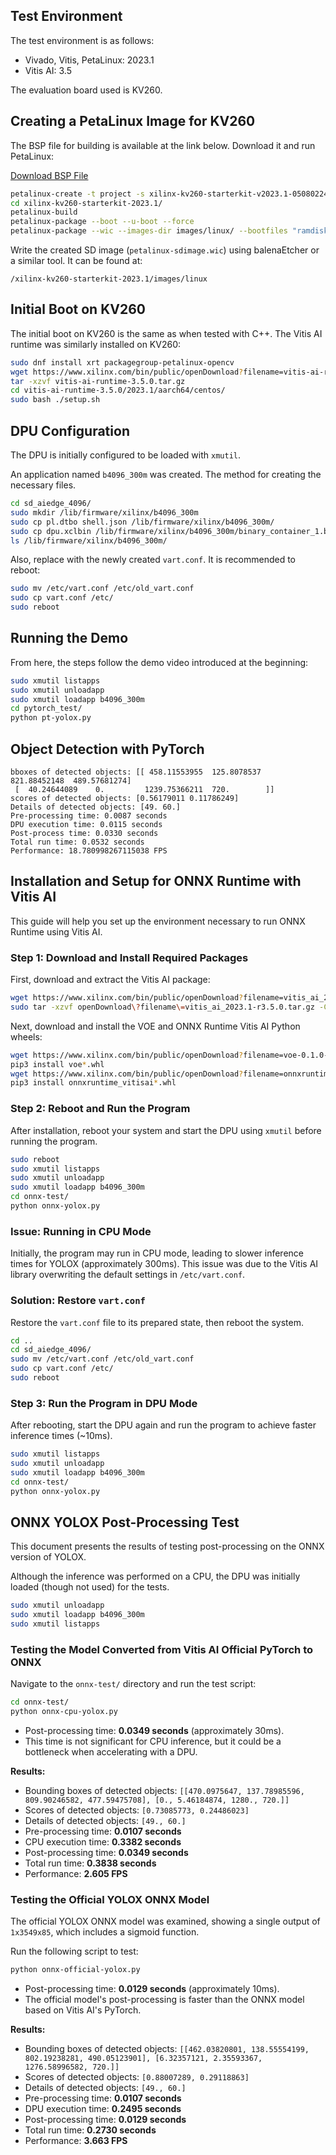 ## Test Environment

The test environment is as follows:

- Vivado, Vitis, PetaLinux: 2023.1
- Vitis AI: 3.5

The evaluation board used is KV260.

## Creating a PetaLinux Image for KV260

The BSP file for building is available at the link below. Download it and run PetaLinux:

[Download BSP File](https://xilinx-wiki.atlassian.net/wiki/spaces/A/pages/1641152513/Kria+K26+SOM#PetaLinux-Board-Support-Packages)

```bash
petalinux-create -t project -s xilinx-kv260-starterkit-v2023.1-05080224.bsp 
cd xilinx-kv260-starterkit-2023.1/
petalinux-build
petalinux-package --boot --u-boot --force
petalinux-package --wic --images-dir images/linux/ --bootfiles "ramdisk.cpio.gz.u-boot,boot.scr,Image,system.dtb,system-zynqmp-sck-kv-g-revB.dtb" --disk-name "mmcblk1"
```

Write the created SD image (`petalinux-sdimage.wic`) using balenaEtcher or a similar tool. It can be found at:

`/xilinx-kv260-starterkit-2023.1/images/linux`

## Initial Boot on KV260

The initial boot on KV260 is the same as when tested with C++. The Vitis AI runtime was similarly installed on KV260:

```bash
sudo dnf install xrt packagegroup-petalinux-opencv
wget https://www.xilinx.com/bin/public/openDownload?filename=vitis-ai-runtime-3.5.0.tar.gz -O vitis-ai-runtime-3.5.0.tar.gz
tar -xzvf vitis-ai-runtime-3.5.0.tar.gz
cd vitis-ai-runtime-3.5.0/2023.1/aarch64/centos/
sudo bash ./setup.sh
```

## DPU Configuration

The DPU is initially configured to be loaded with `xmutil`.

An application named `b4096_300m` was created. The method for creating the necessary files.

```bash
cd sd_aiedge_4096/
sudo mkdir /lib/firmware/xilinx/b4096_300m
sudo cp pl.dtbo shell.json /lib/firmware/xilinx/b4096_300m/
sudo cp dpu.xclbin /lib/firmware/xilinx/b4096_300m/binary_container_1.bin
ls /lib/firmware/xilinx/b4096_300m/
```

Also, replace with the newly created `vart.conf`. It is recommended to reboot:

```bash
sudo mv /etc/vart.conf /etc/old_vart.conf
sudo cp vart.conf /etc/
sudo reboot
```

## Running the Demo

From here, the steps follow the demo video introduced at the beginning:

```bash
sudo xmutil listapps
sudo xmutil unloadapp
sudo xmutil loadapp b4096_300m
cd pytorch_test/
python pt-yolox.py
```

## Object Detection with PyTorch

```plaintext
bboxes of detected objects: [[ 458.11553955  125.8078537   821.88452148  489.57681274]
 [  40.24644089    0.         1239.75366211  720.        ]]
scores of detected objects: [0.56179011 0.11786249]
Details of detected objects: [49. 60.]
Pre-processing time: 0.0087 seconds
DPU execution time: 0.0115 seconds
Post-process time: 0.0330 seconds
Total run time: 0.0532 seconds
Performance: 18.780998267115038 FPS
```







## Installation and Setup for ONNX Runtime with Vitis AI

This guide will help you set up the environment necessary to run ONNX Runtime using Vitis AI.

### Step 1: Download and Install Required Packages

First, download and extract the Vitis AI package:

```bash
wget https://www.xilinx.com/bin/public/openDownload?filename=vitis_ai_2023.1-r3.5.0.tar.gz
sudo tar -xzvf openDownload\?filename\=vitis_ai_2023.1-r3.5.0.tar.gz -C /
```

Next, download and install the VOE and ONNX Runtime Vitis AI Python wheels:

```bash
wget https://www.xilinx.com/bin/public/openDownload?filename=voe-0.1.0-py3-none-any.whl -O voe-0.1.0-py3-none-any.whl
pip3 install voe*.whl
wget https://www.xilinx.com/bin/public/openDownload?filename=onnxruntime_vitisai-1.16.0-py3-none-any.whl -O onnxruntime_vitisai-1.16.0-py3-none-any.whl
pip3 install onnxruntime_vitisai*.whl
```

### Step 2: Reboot and Run the Program

After installation, reboot your system and start the DPU using `xmutil` before running the program.

```bash
sudo reboot
sudo xmutil listapps
sudo xmutil unloadapp
sudo xmutil loadapp b4096_300m
cd onnx-test/
python onnx-yolox.py
```

### Issue: Running in CPU Mode

Initially, the program may run in CPU mode, leading to slower inference times for YOLOX (approximately 300ms). This issue was due to the Vitis AI library overwriting the default settings in `/etc/vart.conf`.

### Solution: Restore `vart.conf`

Restore the `vart.conf` file to its prepared state, then reboot the system.

```bash
cd ..
cd sd_aiedge_4096/
sudo mv /etc/vart.conf /etc/old_vart.conf
sudo cp vart.conf /etc/
sudo reboot
```

### Step 3: Run the Program in DPU Mode

After rebooting, start the DPU again and run the program to achieve faster inference times (~10ms).

```bash
sudo xmutil listapps
sudo xmutil unloadapp
sudo xmutil loadapp b4096_300m
cd onnx-test/
python onnx-yolox.py
```



## ONNX YOLOX Post-Processing Test

This document presents the results of testing post-processing on the ONNX version of YOLOX.

Although the inference was performed on a CPU, the DPU was initially loaded (though not used) for the tests.

```bash
sudo xmutil unloadapp
sudo xmutil loadapp b4096_300m
sudo xmutil listapps
```

### Testing the Model Converted from Vitis AI Official PyTorch to ONNX

Navigate to the `onnx-test/` directory and run the test script:

```bash
cd onnx-test/
python onnx-cpu-yolox.py
```

- Post-processing time: **0.0349 seconds** (approximately 30ms).
- This time is not significant for CPU inference, but it could be a bottleneck when accelerating with a DPU.

**Results:**

- Bounding boxes of detected objects: `[[470.0975647, 137.78985596, 809.90246582, 477.59475708], [0., 5.46184874, 1280., 720.]]`
- Scores of detected objects: `[0.73085773, 0.24486023]`
- Details of detected objects: `[49., 60.]`
- Pre-processing time: **0.0107 seconds**
- CPU execution time: **0.3382 seconds**
- Post-processing time: **0.0349 seconds**
- Total run time: **0.3838 seconds**
- Performance: **2.605 FPS**

### Testing the Official YOLOX ONNX Model

The official YOLOX ONNX model was examined, showing a single output of `1x3549x85`, which includes a sigmoid function.

Run the following script to test:

```bash
python onnx-official-yolox.py
```

- Post-processing time: **0.0129 seconds** (approximately 10ms).
- The official model's post-processing is faster than the ONNX model based on Vitis AI's PyTorch.

**Results:**

- Bounding boxes of detected objects: `[[462.03820801, 138.55554199, 802.19238281, 490.05123901], [6.32357121, 2.35593367, 1276.58996582, 720.]]`
- Scores of detected objects: `[0.88007289, 0.29118863]`
- Details of detected objects: `[49., 60.]`
- Pre-processing time: **0.0107 seconds**
- DPU execution time: **0.2495 seconds**
- Post-processing time: **0.0129 seconds**
- Total run time: **0.2730 seconds**
- Performance: **3.663 FPS**

